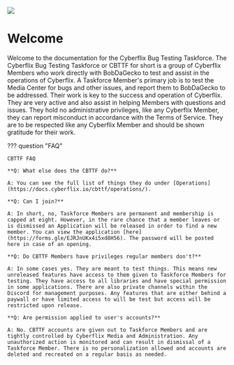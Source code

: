 ![](https://www.cyberflix.io/archive/assets/images/Titles/Cyberflix-CBTTF-Light.png)

# Welcome
Welcome to the documentation for the Cyberflix Bug Testing Taskforce. The Cyberflix Bug Testing Taskforce or CBTTF for short is a group of Cyberflix Members who work directly with BobDaGecko to test and assist in the operations of Cyberflix. A Taskforce Member's primary job is to test the Media Center for bugs and other issues, and report them to BobDaGecko to be addressed. Their work is key to the success and operation of Cyberflix. They are very active and also assist in helping Members with questions and issues. They hold no administrative privileges, like any Cyberflix Member, they can report misconduct in accordance with the Terms of Service. They are to be respected like any Cyberflix Member and should be shown gratitude for their work.

??? question "FAQ"

    CBTTF FAQ

    **Q: What else does the CBTTF do?**

    A: You can see the full list of things they do under [Operations](https://docs.cyberflix.io/cbttf/operations/).

    **Q: Can I join?**

    A: In short, no, Taskforce Members are permanent and membership is capped at eight. However, in the rare chance that a member leaves or is dismissed an Application will be released in order to find a new member. You can view the application [here](https://forms.gle/EJRJnUKx4i5xd8H56). The password will be posted here in case of an opening.

    **Q: Do CBTTF Members have privileges regular members don't?**

    A: In some cases yes. They are meant to test things. This means new unreleased features have access to them given to Taskforce Members for testing. They have access to all libraries and have special permission in some applications. There are also private channels within the Discord for management purposes. Any features that are either behind a paywall or have limited access to will be test but access will be restricted upon release.

    **Q: Are permission applied to user's accounts?**

    A: No. CBTTF accounts are given out to Taskforce Members and are tightly controlled by Cyberflix Media and Administration. Any unauthorized action is monitored and can result in dismissal of a Taskforce Member. There is no personalization allowed and accounts are deleted and recreated on a regular basis as needed.